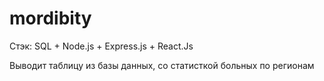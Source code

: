 # mordibity
Стэк:
SQL + Node.js + Express.js + React.Js

Выводит таблицу из базы данных, со статисткой больных по регионам
